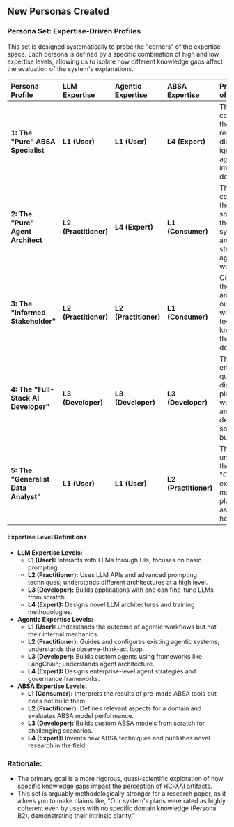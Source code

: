 ## New Personas Created

### **Persona Set: Expertise-Driven Profiles**

This set is designed systematically to probe the "corners" of the expertise space. Each persona is defined by a specific combination of high and low expertise levels, allowing us to isolate how different knowledge gaps affect the evaluation of the system's explanations.

| Persona Profile | LLM Expertise | Agentic Expertise | ABSA Expertise | Primary Focus of Evaluation |
| :--- | :--- | :--- | :--- | :--- |
| **1: The "Pure" ABSA Specialist** | **L1 (User)** | **L1 (User)** | **L4 (Expert)** | The deep correctness of the ABSA-related diagnosis, ignoring the agentic implementation details. |
| **2: The "Pure" Agent Architect** | **L2 (Practitioner)** | **L4 (Expert)** | **L1 (Consumer)** | The logical coherence of the plan, the soundness of the proposed system change, and the strategy of the agentic workflow. |
| **3: The "Informed Stakeholder"**| **L2 (Practitioner)**| **L2 (Practitioner)**| **L1 (Consumer)**| Comprehending the reasoning and trusting the outcome without deep technical knowledge in the specific domain (ABSA). |
| **4: The "Full-Stack AI Developer"**| **L3 (Developer)** | **L3 (Developer)** | **L3 (Developer)** | The end-to-end technical quality of the diagnosis and plan. "Is this a well-reasoned and well-designed solution I could build?" |
| **5: The "Generalist Data Analyst"** | **L1 (User)** | **L1 (User)** | **L2 (Practitioner)** | The clarity and unambiguity of the instructions. "Could I execute this maintenance plan without asking for help?" |

#### **Expertise Level Definitions**
*   **LLM Expertise Levels:**
    *   **L1 (User):** Interacts with LLMs through UIs; focuses on basic prompting.
    *   **L2 (Practitioner):** Uses LLM APIs and advanced prompting techniques; understands different architectures at a high level.
    *   **L3 (Developer):** Builds applications with and can fine-tune LLMs from scratch.
    *   **L4 (Expert):** Designs novel LLM architectures and training methodologies.
*   **Agentic Expertise Levels:**
    *   **L1 (User):** Understands the outcome of agentic workflows but not their internal mechanics.
    *   **L2 (Practitioner):** Guides and configures existing agentic systems; understands the observe-think-act loop.
    *   **L3 (Developer):** Builds custom agents using frameworks like LangChain; understands agent architecture.
    *   **L4 (Expert):** Designs enterprise-level agent strategies and governance frameworks.
*   **ABSA Expertise Levels:**
    *   **L1 (Consumer):** Interprets the results of pre-made ABSA tools but does not build them.
    *   **L2 (Practitioner):** Defines relevant aspects for a domain and evaluates ABSA model performance.
    *   **L3 (Developer):** Builds custom ABSA models from scratch for challenging scenarios.
    *   **L4 (Expert):** Invents new ABSA techniques and publishes novel research in the field.



### Rationale:


*   The primary goal is a more rigorous, quasi-scientific exploration of how specific knowledge gaps impact the perception of HC-XAI artifacts.
*   This set is arguably methodologically stronger for a research paper, as it allows you to make claims like, "Our system's plans were rated as highly coherent even by users with no specific domain knowledge (Persona B2), demonstrating their intrinsic clarity."
